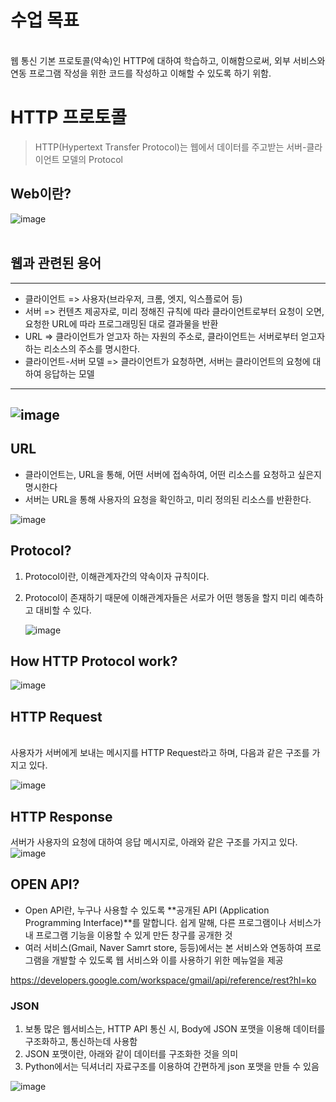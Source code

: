 # 수업 목표
<br>
웹 통신 기본 프로토콜(약속)인 HTTP에 대하여 학습하고, 이해함으로써, 외부 서비스와 연동 프로그램 작성을 위한 코드를 작성하고 이해할 수 있도록 하기 위함.<br>     

# HTTP 프로토콜
> HTTP(Hypertext Transfer Protocol)는 웹에서 데이터를 주고받는 서버-클라이언트 모델의 Protocol  

## Web이란?

![image](https://github.com/user-attachments/assets/26bac47c-4abe-4ff2-87ff-ed422989b6f9)  
<br>
## 웹과 관련된 용어
---

- 클라이언트 => 사용자(브라우저, 크롬, 엣지, 익스플로어 등)
- 서버 => 컨텐츠 제공자로, 미리 정해진 규칙에 따라 클라이언트로부터 요청이 오면, 요청한 URL에 따라 프로그래밍된 대로 결과물을 반환
- URL => 클라이언트가 얻고자 하는 자원의 주소로, 클라이언트는 서버로부터 얻고자 하는 리소스의 주소를 명시한다.
- 클라이언트-서버 모델 => 클라이언트가 요청하면, 서버는 클라이언트의 요청에 대하여 응답하는 모델
---
![image](https://github.com/user-attachments/assets/775acedc-c03c-45f0-8d05-3d92eca0448e)
---

## URL

- 클라이언트는, URL을 통해, 어떤 서버에 접속하여, 어떤 리소스를 요청하고 싶은지 명시한다
- 서버는 URL을 통해 사용자의 요청을 확인하고, 미리 정의된 리소스를 반환한다.
  
![image](https://github.com/user-attachments/assets/0d22790b-68bf-45c0-bda0-8089d7b1bd5d)


## Protocol?

1. Protocol이란, 이해관계자간의 약속이자 규칙이다.
2. Protocol이 존재하기 때문에 이해관계자들은 서로가 어떤 행동을 할지 미리 예측하고 대비할 수 있다.

   ![image](https://github.com/user-attachments/assets/9229ffe1-391c-40fd-84f8-38255e2a4586)


## How HTTP Protocol work?

![image](https://github.com/user-attachments/assets/3d86bb0c-46f1-47b6-ba2f-87a8e28ade14)

## HTTP Request
</br>
사용자가 서버에게 보내는 메시지를 HTTP Request라고 하며, 다음과 같은 구조를 가지고 있다.

![image](https://github.com/user-attachments/assets/7c885773-3494-41da-ace8-1c1b2e061500)
## HTTP Response
서버가 사용자의 요청에 대하여 응답 메시지로, 아래와 같은 구조를 가지고 있다.
![image](https://github.com/user-attachments/assets/cfeaffc2-b5ed-4feb-8c69-b85b4430a0ec)


## OPEN API?

- Open API란, 누구나 사용할 수 있도록 **공개된 API (Application Programming Interface)**를 말합니다. 쉽게 말해, 다른 프로그램이나 서비스가 내 프로그램 기능을 이용할 수 있게 만든 창구를 공개한 것
- 여러 서비스(Gmail, Naver Samrt store, 등등)에서는 본 서비스와 연동하여 프로그램을 개발할 수 있도록 웹 서비스와 이를 사용하기 위한 메뉴얼을 제공

https://developers.google.com/workspace/gmail/api/reference/rest?hl=ko

### JSON

1. 보통 많은 웹서비스는, HTTP API 통신 시, Body에 JSON 포맷을 이용해 데이터를 구조화하고, 통신하는데 사용함
2. JSON 포맷이란, 아래와 같이 데이터를 구조화한 것을 의미
3. Python에서는 딕셔너리 자료구조를 이용하여 간편하게 json 포맷을 만들 수 있음
   
![image](https://github.com/user-attachments/assets/d0487612-4429-4658-9d56-5328529ba6bf)


